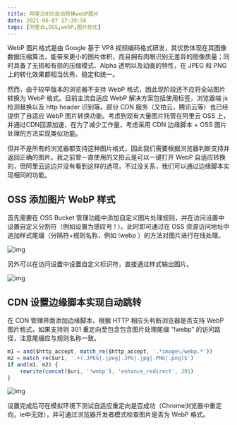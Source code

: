 ```yaml
---
title: 阿里云OSS自动转换webP图片
date: 2021-06-07 17:39:56
tags: [阿里云,OSS,webP,图片优化]
---
```


WebP 图片格式是由 Google 基于 VP8 视频编码格式研发，其优势体现在其图像数据压缩算法，能带来更小的图片体积，而且拥有肉眼识别无差异的图像质量；同时具备了无损和有损的压缩模式、Alpha 透明以及动画的特性，在 JPEG 和 PNG 上的转化效果都相当优秀、稳定和统一。

然而，由于较早版本的浏览器不支持 WebP 格式，因此现阶段还不应将全站图片转换为 WebP 格式。目前主流自适应 WebP 解决方案包括使用<picture>标签，浏览器端 js 检测替换以及 http header 识别等。部分 CDN 服务（又拍云，腾讯云等）也已经提供了自适应 WebP 图片转换功能。考虑到现有大量图片托管在阿里云 OSS 上，并通过CDN回源加速，在为了减少工作量，考虑采用 CDN 边缘脚本 + OSS 图片处理的方法实现类似功能。

但并不是所有的浏览器都支持这种图片格式，因此我们需要根据浏览器判断支持并返回正确的图片。我之前曾一直使用的又拍云是可以一键打开 WebP 自适应转换的，但阿里云这边并没有看到这样的选项，不过没关系，我们可以通过边缘脚本实现相同的功能。

## OSS 添加图片 WebP 样式

首先需要在 OSS Bucket 管理功能中添加自定义图片处理规则，并在访问设置中设置自定义分割符（例如设置为感叹号 ! ）。此时即可通过在 OSS 资源访问地址中追加样式尾缀（分隔符+规则名称，例如 !webp ）的方法对图片进行在线处理。

![img](/images/v2-6f5c54c634646c6ce5ff5c395c1d1aaa_720w.jpg)

另外可以在访问设置中设置自定义标识符，直接通过样式输出图片。

![img](/images/v2-cb76f181a9b81900c4ead9852a11536b_720w.jpg)

## CDN 设置边缘脚本实现自动跳转

在 CDN 管理界面添加边缘脚本，根据 HTTP 相应头判断浏览器是否支持 WebP 图片格式，如果支持则 301 重定向至包含包含图片处理尾缀 “!webp” 的访问路径，注意尾缀应与规则名称一致。

```js
m1 = and($http_accept, match_re($http_accept, '.*image\/webp.*'))
m2 = match_re($uri, '.+(.JPEG|.jpeg|.JPG|.jpg|.PNG|.png)$')
if and(m1, m2) {
    rewrite(concat($uri, '!webp'), 'enhance_redirect', 301)
}
```

![img](/images/v2-dfff057e95c3f61684564202d77c10d5_720w.jpg)

设置完成后可在模拟环境下测试自适应重定向是否成功（Chrome浏览器中重定向，ie中无效），并可通过浏览器开发者模式检查图片是否为 WebP 格式。
